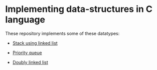 # Implementing data-structures in C language

These repository implements some of these datatypes:

- [Stack using linked list](/stack_example.c)

- [Priority queue](/priority_queue_example.c)

- [Doubly linked list](/doubly_linked_list_example.c)




